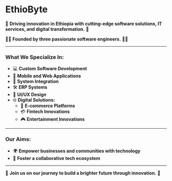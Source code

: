 # **EthioByte**

🚀 **Driving innovation in Ethiopia with cutting-edge software solutions, IT services, and digital transformation.** 🚀

👨‍💻 **Founded by three passionate software engineers.** 👨‍💻

---

### **What We Specialize In:**

- 💻 **Custom Software Development**
- 📱 **Mobile and Web Applications**
- 🔗 **System Integration**
- 🛠️ **ERP Systems**
- 🎨 **UI/UX Design**
- 🌐 **Digital Solutions:**
  - 🛒 **E-commerce Platforms**
  - 💳 **Fintech Innovations**
  - 🎮 **Entertainment Innovations**

---

### **Our Aims:**

- 🌍 **Empower businesses and communities with technology**
- 🤝 **Foster a collaborative tech ecosystem**

---

🌟 **Join us on our journey to build a brighter future through innovation.** 🌟
